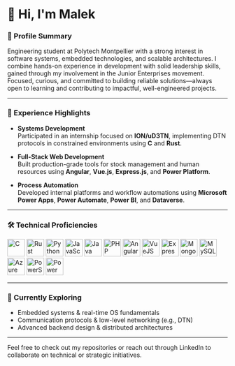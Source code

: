 # 👋 Hi, I'm Malek

### 🧭 Profile Summary  
Engineering student at Polytech Montpellier with a strong interest in software systems, embedded technologies, and scalable architectures. I combine hands-on experience in development with solid leadership skills, gained through my involvement in the Junior Enterprises movement. Focused, curious, and committed to building reliable solutions—always open to learning and contributing to impactful, well-engineered projects.

---

### 💼 Experience Highlights

- **Systems Development**  
  Participated in an internship focused on **ION/uD3TN**, implementing DTN protocols in constrained environments using **C** and **Rust**.

- **Full-Stack Web Development**  
  Built production-grade tools for stock management and human resources using **Angular**, **Vue.js**, **Express.js**, and **Power Platform**.

- **Process Automation**  
  Developed internal platforms and workflow automations using **Microsoft Power Apps**, **Power Automate**, **Power BI**, and **Dataverse**.


---

### 🛠️ Technical Proficiencies

<p align="left">
  <img src="https://cdn.jsdelivr.net/gh/devicons/devicon/icons/c/c-original.svg" width="40" height="40" alt="C"/>
  <img src="https://cdn.jsdelivr.net/gh/devicons/devicon/icons/rust/rust-plain.svg" width="40" height="40" alt="Rust"/>
  <img src="https://cdn.jsdelivr.net/gh/devicons/devicon/icons/python/python-original.svg" width="40" height="40" alt="Python"/>
  <img src="https://cdn.jsdelivr.net/gh/devicons/devicon/icons/javascript/javascript-original.svg" width="40" height="40" alt="JavaScript"/>
  <img src="https://cdn.jsdelivr.net/gh/devicons/devicon/icons/java/java-original.svg" width="40" height="40" alt="Java"/>
  <img src="https://cdn.jsdelivr.net/gh/devicons/devicon/icons/php/php-original.svg" width="40" height="40" alt="PHP"/>
  <img src="https://cdn.jsdelivr.net/gh/devicons/devicon/icons/angularjs/angularjs-original.svg" width="40" height="40" alt="Angular"/>
  <img src="https://cdn.jsdelivr.net/gh/devicons/devicon/icons/vuejs/vuejs-original.svg" width="40" height="40" alt="VueJS"/>
  <img src="https://cdn.jsdelivr.net/gh/devicons/devicon/icons/express/express-original.svg" width="40" height="40" alt="ExpressJS"/>
  <img src="https://cdn.jsdelivr.net/gh/devicons/devicon/icons/mongodb/mongodb-original.svg" width="40" height="40" alt="MongoDB"/>
  <img src="https://cdn.jsdelivr.net/gh/devicons/devicon/icons/mysql/mysql-original.svg" width="40" height="40" alt="MySQL"/>
  <img src="https://cdn.jsdelivr.net/gh/devicons/devicon/icons/azure/azure-original.svg" width="40" height="40" alt="Azure"/>
  <img src="https://cdn.jsdelivr.net/gh/devicons/devicon/icons/powershell/powershell-original.svg" width="40" height="40" alt="PowerShell"/>
  <img src="https://cdn.jsdelivr.net/gh/devicons/devicon/icons/powerbi/powerbi-original.svg" width="40" height="40" alt="Power BI"/>
</p>

---

### 📌 Currently Exploring

- Embedded systems & real-time OS fundamentals  
- Communication protocols & low-level networking (e.g., DTN)  
- Advanced backend design & distributed architectures  

---

Feel free to check out my repositories or reach out through LinkedIn to collaborate on technical or strategic initiatives.
